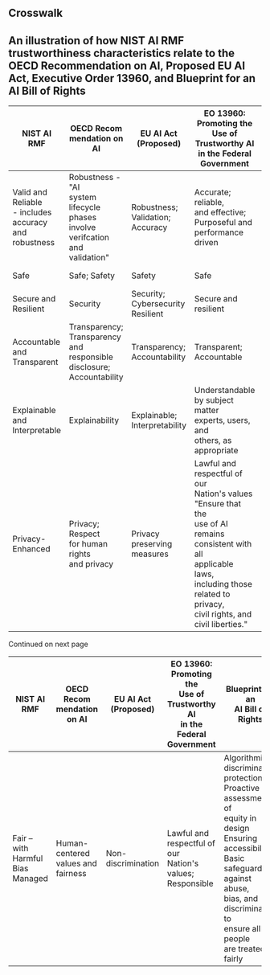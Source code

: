 ## Crosswalk

## An illustration of how NIST AI RMF trustworthiness characteristics relate to the OECD Recommendation on AI, Proposed EU AI Act, Executive Order 13960, and Blueprint for an AI Bill of Rights

| NIST AI RMF                                                    | OECD Recom<br>mendation on AI                                                            | EU AI Act<br>(Proposed)                 | EO 13960:<br>Promoting the<br>Use of<br>Trustworthy AI<br>in the Federal<br>Government                                                                                                                                     | Blueprint for an<br>AI Bill of Rights                       |
|----------------------------------------------------------------|------------------------------------------------------------------------------------------|-----------------------------------------|----------------------------------------------------------------------------------------------------------------------------------------------------------------------------------------------------------------------------|-------------------------------------------------------------|
| Valid and Reliable<br>- includes<br>accuracy and<br>robustness | Robustness - "AI<br>system lifecycle<br>phases involve<br>verifcation and<br>validation" | Robustness;<br>Validation;<br>Accuracy  | Accurate; reliable,<br>and effective;<br>Purposeful and<br>performance<br>driven                                                                                                                                           | Validity;<br>Accuracy;<br>Reliability/reliable              |
| Safe                                                           | Safe; Safety                                                                             | Safety                                  | Safe                                                                                                                                                                                                                       | Safe and effective                                          |
| Secure and<br>Resilient                                        | Security                                                                                 | Security;<br>Cybersecurity<br>Resilient | Secure and<br>resilient                                                                                                                                                                                                    | Secure                                                      |
| Accountable and<br>Transparent                                 | Transparency;<br>Transparency and<br>responsible<br>disclosure;<br>Accountability        | Transparency;<br>Accountability         | Transparent;<br>Accountable                                                                                                                                                                                                | Accountability<br>reporting;<br>Transparency                |
| Explainable and<br>Interpretable                               | Explainability                                                                           | Explainable;<br>Interpretability        | Understandable<br>by subject matter<br>experts, users, and<br>others, as<br>appropriate                                                                                                                                    | Notice and<br>explanation;<br>Explainable;<br>Interpretable |
| Privacy-Enhanced                                               | Privacy; Respect<br>for human rights<br>and privacy                                      | Privacy<br>preserving<br>measures       | Lawful and<br>respectful of our<br>Nation's values<br>"Ensure that the<br>use of AI remains<br>consistent with all<br>applicable laws,<br>including those<br>related to privacy,<br>civil rights, and<br>civil liberties." | Privacy; Data<br>privacy                                    |

Continued on next page

| NIST AI RMF                            | OECD Recom<br>mendation on AI            | EU AI Act<br>(Proposed) | EO 13960:<br>Promoting the<br>Use of<br>Trustworthy AI<br>in the Federal<br>Government | Blueprint for an<br>AI Bill of Rights                                                                                                                                                                                                            |
|----------------------------------------|------------------------------------------|-------------------------|----------------------------------------------------------------------------------------|--------------------------------------------------------------------------------------------------------------------------------------------------------------------------------------------------------------------------------------------------|
| Fair – with<br>Harmful Bias<br>Managed | Human-centered<br>values and<br>fairness | Non-<br>discrimination  | Lawful and<br>respectful of our<br>Nation's values;<br>Responsible                     | Algorithmic<br>discrimination<br>protections;<br>Proactive<br>assessment of<br>equity in design<br>Ensuring<br>accessibility;<br>Basic safeguards<br>against abuse,<br>bias, and<br>discrimination to<br>ensure all people<br>are treated fairly |